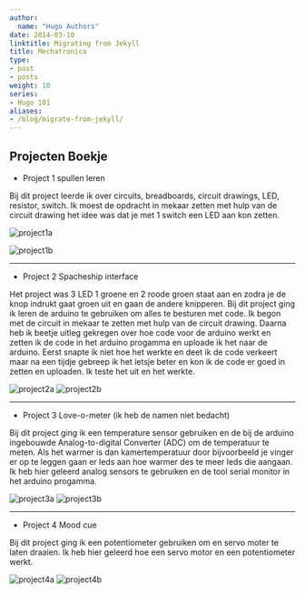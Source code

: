 ```yaml
---
author:
  name: "Hugo Authors"
date: 2014-03-10
linktitle: Migrating from Jekyll
title: Mechatronica
type:
- post
- posts
weight: 10
series:
- Hugo 101
aliases:
- /blog/migrate-from-jekyll/
---
```


## Projecten Boekje   

- Project 1 spullen leren  

Bij dit project leerde ik over circuits, breadboards, circuit drawings, LED, resistor, switch.
	Ik moest de opdracht in mekaar zetten met hulp van de circuit drawing het idee was dat je met 1 switch een LED aan kon zetten. 

![project1a](/images/project_1_a.png)

![project1b](/images/project_1_b.png)


---
* Project 2 Spacheship interface  
  
Het project was 3 LED 1 groene en 2 roode groen staat aan en zodra je de knop indrukt gaat groen uit en gaan de andere knipperen.
Bij dit project ging ik leren de arduino te gebruiken om alles te besturen met code.
Ik begon met de circuit in mekaar te zetten met hulp van de circuit drawing. 
Daarna heb ik beetje uitleg gekregen over hoe code voor de arduino werkt en zetten ik de code in het arduino progamma en uploade ik het naar de arduino.
Eerst snapte ik niet hoe het werkte en deet ik de code verkeert maar na een tijdje gebreep ik het ietsje beter en kon ik de code er goed in zetten en uploaden.
Ik teste het uit en het werkte.

![project2a](/images/project_2_a.png)
![project2b](/images/project_2_b.png)

---

* Project 3 Love-o-meter (ik heb de namen niet bedacht)  
  
Bij dit project ging ik een temperature sensor gebruiken en de bij de arduino ingebouwde Analog-to-digital Converter (ADC) om de temperatuur te meten. 
Als het warmer is dan kamertemperatuur door bijvoorbeeld je vinger er op te leggen gaan er leds aan hoe warmer des te meer leds die aangaan.
Ik heb hier geleerd analog sensors te gebruiken en de tool serial monitor in het arduino progamma.

![project3a](/images/project_3_a.png)
![project3b](/images/project_3_b.png)

---

* Project 4 Mood cue 

Bij dit project ging ik een potentiometer gebruiken om en servo moter te laten draaien.
Ik heb hier geleerd hoe een servo motor en een potentiometer werkt.

![project4a](/images/project_4_a.png)
![project4b](/images/project_4_b.png)
